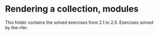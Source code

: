 # Rendering a collection, modules

This folder contains the solved exercises from 2.1 to 2.5.
Exercises solved by the-rfer.
